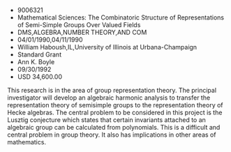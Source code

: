 
* 9006321
* Mathematical Sciences: The Combinatoric Structure of Representations of Semi-Simple Groups Over Valued Fields
* DMS,ALGEBRA,NUMBER THEORY,AND COM
* 04/01/1990,04/11/1990
* William Haboush,IL,University of Illinois at Urbana-Champaign
* Standard Grant
* Ann K. Boyle
* 09/30/1992
* USD 34,600.00

This research is in the area of group representation theory. The principal
investigator will develop an algebraic harmonic analysis to transfer the
representation theory of semisimple groups to the representation theory of Hecke
algebras. The central problem to be considered in this project is the Lusztig
conjecture which states that certain invariants attached to an algebraic group
can be calculated from polynomials. This is a difficult and central problem in
group theory. It also has implications in other areas of mathematics.

